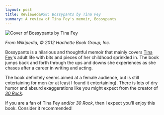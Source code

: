 ```yaml
---
layout: post
title: Reviewed&#58; Bossypants by Tina Fey
summary: A review of Tina Fey's memoir, Bossypants
---
```


![Cover of Bossypants by Tina
Fey](http://upload.wikimedia.org/wikipedia/en/7/7c/Bossypants_Cover_%28Tina_Fey%29_-_200px.jpeg)

*From Wikipedia, &copy; 2012 Hachette Book Group, Inc.*

Bossypants is a hilarious and thoughtful memoir that mainly covers
[Tina Fey](http://en.wikipedia.org/wiki/Tina_Fey)'s
adult life with bits and pieces of her childhood sprinkled in.
The book jumps back and forth through the ups and downs she experiences as
she chases after a career in writing and acting.

The book definitely seems aimed at a female audience, but is still
entertaining for men (or at least I found it entertaining). There is lots of
dry humor and absurd exaggerations like you might expect from the
creator of *[30 Rock](http://en.wikipedia.org/wiki/30_Rock)*.

If you are a fan of Tina Fey and/or *30 Rock*, then I expect you'll enjoy this
book. Consider it recommended!
